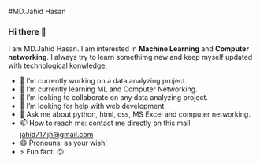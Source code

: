 #MD.Jahid Hasan

### Hi there 👋

I am MD.Jahid Hasan. I am interested in **Machine Learning** and **Computer networking**. I always try to learn somethimg new and keep myself updated with technological konwledge.

- 🔭 I’m currently working on a data analyzing project.
- 🌱 I’m currently learning ML and Computer Networking.
- 👯 I’m looking to collaborate on any data analyzing project.
- 🤔 I’m looking for help with web development.
- 💬 Ask me about python, html, css, MS Excel and computer networking.
- 📫 How to reach me: contact me directly on this mail <jahid717.jh@gmail.com>
- 😄 Pronouns: as your wish!
- ⚡ Fun fact: :confused:

